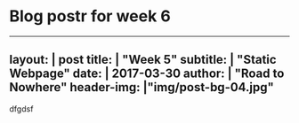 # Blog postr for week 6

---
layout:   |  post
title:     | "Week 5"
subtitle:  | "Static Webpage"
date:     |  2017-03-30
author:   |  "Road to Nowhere"
header-img: |"img/post-bg-04.jpg"
---
dfgdsf
